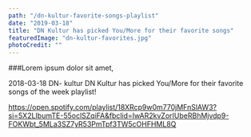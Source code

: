 ```yaml
---
path: "/dn-kultur-favorite-songs-playlist"
date: "2019-03-18"
title: "DN Kultur has picked You/More for their favorite songs"
featuredImage: "dn-kultur-favorites.jpg"
photoCredit: ""
---
```


###Lorem ipsum dolor sit amet, 

2018-03-18
DN- kultur
DN Kultur has picked You/More for their favorite songs of the week playlist!

https://open.spotify.com/playlist/18XRcp9w0m770jMFnSlAW3?si=5X2LIbumTE-55oclSZqiFA&fbclid=IwAR2kvZorIUbeRBhMjvdp9-FOKWbt_5MLa3SZ7yR53PmTpf3TW5cOHFHML8Q
